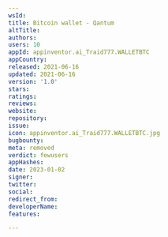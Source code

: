 ```yaml
---
wsId: 
title: Bitcoin wallet - Qantum
altTitle: 
authors: 
users: 10
appId: appinventor.ai_Traid777.WALLETBTC
appCountry: 
released: 2021-06-16
updated: 2021-06-16
version: '1.0'
stars: 
ratings: 
reviews: 
website: 
repository: 
issue: 
icon: appinventor.ai_Traid777.WALLETBTC.jpg
bugbounty: 
meta: removed
verdict: fewusers
appHashes: 
date: 2023-01-02
signer: 
twitter: 
social: 
redirect_from: 
developerName: 
features: 

---
```


